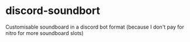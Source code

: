 # discord-soundbort
Customisable soundboard in a discord bot format (because I don't pay for nitro for more soundboard slots)
